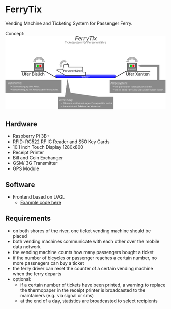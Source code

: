 # FerryTix
Vending Machine and Ticketing System for Passenger Ferry.

Concept:
![This is the Concept.](https://raw.githubusercontent.com/FerryTix/diagrams/main/concept.png)

## Hardware
- Raspberry Pi 3B+
- RFID: RC522 RF IC Reader and S50 Key Cards
- 10.1 inch Touch Display 1280x800
- Receipt Printer
- Bill and Coin Exchanger
- GSM/ 3G Transmitter
- GPS Module

## Software
- Frontend based on LVGL
	- [Example code here](https://github.com/littlevgl/pc_simulator_sdl_eclipse.git)

## Requirements
- on both shores of the river, one ticket vending machine should be placed
- both vending machines communicate with each other over the mobile data network
- the vending machine counts how many passengers bought a ticket
- if the number of bicycles or passenger reaches a certain number, no more passnegers can buy a ticket
- the ferry driver can reset the counter of a certain vending machine when the ferry departs
- optional:
	- if a certain number of tickets have been printed, a warning to replace the thermopaper in the receipt printer is broadcasted to the maintainers (e.g. via signal or sms)
	- at the end of a day, statistics are broadcasted to select recipients
